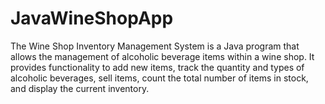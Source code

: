# JavaWineShopApp
The Wine Shop Inventory Management System is a Java program that allows the management of alcoholic beverage items within a wine shop. It provides functionality to add new items, track the quantity and types of alcoholic beverages, sell items, count the total number of items in stock, and display the current inventory.
